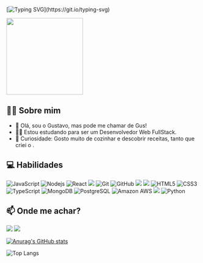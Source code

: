 [![Typing SVG](https://readme-typing-svg.demolab.com/?lines=Olá!+Bem+vindo+ao+meu+perfil!;)](https://git.io/typing-svg)

<img src='https://media.giphy.com/media/bcKmIWkUMCjVm/giphy.gif' width='200"'>

## 👨‍💻 Sobre mim

- 👋 Olá, sou o Gustavo, mas pode me chamar de Gus!
- 👨‍🎓 Estou estudando para ser um Desenvolvedor Web FullStack.
- 🌱 Curiosidade: Gosto muito de cozinhar e descobrir receitas, tanto que criei o <link>.




## 💻 Habilidades

![JavaScript](https://img.shields.io/badge/-JavaScript-black?style=flat-square&logo=javascript)
![Nodejs](https://img.shields.io/badge/-Nodejs-black?style=flat-square&logo=Node.js)
![React](https://img.shields.io/badge/-React-black?style=flat-square&logo=react)
<img src="https://img.shields.io/badge/-Visual%20Studio%20Code-23A9F2?style=flat-square&logo=Visual%20Studio%20Code&logoColor=white"/>
![Git](https://img.shields.io/badge/-Git-black?style=flat-square&logo=git)
![GitHub](https://img.shields.io/badge/-GitHub-181717?style=flat-square&logo=github)
<img src="https://img.shields.io/badge/-Trello-0079BF?style=flat-square&logo=Trello&logoColor=white"/>
<img src="https://img.shields.io/badge/-Slack-E01563?style=flat-square&logo=Slack&logoColor=white"/>
![HTML5](https://img.shields.io/badge/-HTML5-E34F26?style=flat-square&logo=html5&logoColor=white)
![CSS3](https://img.shields.io/badge/-CSS3-1572B6?style=flat-square&logo=css3)
![TypeScript](https://img.shields.io/badge/-TypeScript-007ACC?style=flat-square&logo=typescript)
![MongoDB](https://img.shields.io/badge/-MongoDB-black?style=flat-square&logo=mongodb)
![PostgreSQL](https://img.shields.io/badge/-PostgreSQL-336791?style=flat-square&logo=postgresql)
![Amazon AWS](https://img.shields.io/badge/Amazon%20AWS-232F3E?style=flat-square&logo=amazon-aws)
<img src="https://img.shields.io/badge/-Notion-000000?style=flat-square&logo=Notion&logoColor=white"/>
![Python](https://img.shields.io/badge/-Python-black?style=flat-square&logo=Python)

## 📫 Onde me achar?

<a target="_blank" href="https://www.linkedin.com/in/gustavo-hideki-guenka-vale"><img src="https://img.shields.io/badge/-LinkedIn-0077B5?style=for-the-badge&logo=Linkedin&logoColor=white"></img></a>
<a target="_blank" href="mailto:gustavohidekiguenka@gmail.com"><img src="https://img.shields.io/badge/-Gmail-D14836?style=for-the-badge&logo=Gmail&logoColor=white"></img></a>



[![Anurag's GitHub stats](https://github-readme-stats.vercel.app/api?username=HidekiGus)](https://github.com/anuraghazra/github-readme-stats)


![Top Langs](https://github-readme-stats.vercel.app/api/top-langs/?username=aemmadi&hide=TeX&layout=compact)

<!---
HidekiGus/HidekiGus is a ✨ special ✨ repository because its `README.md` (this file) appears on your GitHub profile.
You can click the Preview link to take a look at your changes.
--->
